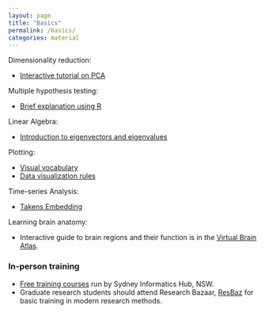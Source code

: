 ```yaml
---
layout: page
title: "Basics"
permalink: /basics/
categories: material
---
```


Dimensionality reduction:
* [Interactive tutorial on PCA](http://setosa.io/ev/principal-component-analysis/)

Multiple hypothesis testing:
* [Brief explanation using R](https://www.stat.berkeley.edu/~mgoldman/Section0402.pdf)

Linear Algebra:
* [Introduction to eigenvectors and eigenvalues](http://setosa.io/ev/eigenvectors-and-eigenvalues/)

Plotting:
* [Visual vocabulary](https://github.com/ft-interactive/chart-doctor/tree/master/visual-vocabulary)
* [Data visualization rules](https://www.data-to-viz.com/caveats.html)

Time-series Analysis:
* [Takens Embedding](https://www.youtube.com/watch?v=6i57udsPKms)

Learning brain anatomy:
* Interactive guide to brain regions and their function is in the [Virtual Brain Atlas](https://www.brainsimulation.org/atlasweb/).

### In-person training

* [Free training courses](https://informatics.sydney.edu.au/training/) run by Sydney Informatics Hub, NSW.
* Graduate research students should attend Research Bazaar, [ResBaz](https://resbaz.github.io/resbaz2018/sydney/) for basic training in modern research methods.
